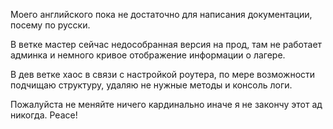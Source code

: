Моего английского пока не достаточно для написания документации, посему по русски.

В ветке мастер сейчас недособранная версия на прод, там не работает админка и немного кривое отображение информации о лагере.

В дев ветке хаос в связи с настройкой роутера, по мере возможности подчищаю структуру, удаляю не нужные методы и консоль логи.

Пожалуйста не меняйте ничего кардинально иначе я не закончу этот ад никогда. Peace! 
